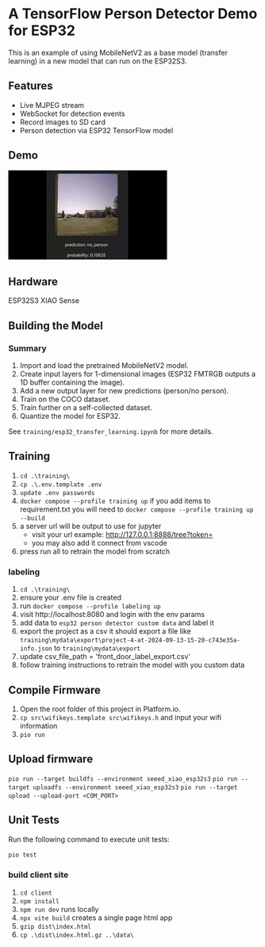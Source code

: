 # A TensorFlow Person Detector Demo for ESP32

This is an example of using MobileNetV2 as a base model (transfer learning) in a new model that can run on the ESP32S3.

## Features

- Live MJPEG stream
- WebSocket for detection events
- Record images to SD card
- Person detection via ESP32 TensorFlow model

## Demo

![Person Detector Demo](demo_files/person_detector_demo.gif)

## Hardware

ESP32S3 XIAO Sense

## Building the Model

### Summary

1. Import and load the pretrained MobileNetV2 model.
2. Create input layers for 1-dimensional images (ESP32 FMTRGB outputs a 1D buffer containing the image).
3. Add a new output layer for new predictions (person/no person).
4. Train on the COCO dataset.
5. Train further on a self-collected dataset.
6. Quantize the model for ESP32.

See `training/esp32_transfer_learning.ipynb` for more details.
## Training
 1. `cd .\training\`
 2. `cp .\.env.template .env`
 3. `update .env passwords `
 4. `docker compose --profile training up`
 if you add items to requirement.txt you will need to ``docker compose --profile training up --build``
 5. a server url will be output to use for jupyter
    + visit your url example: http://127.0.0.1:8888/tree?token=<token> 
    + you may also add it connect from vscode  
 6. press run all to retrain the model from scratch
### labeling
 1. `cd .\training\`
 2. ensure your .env file is created
 3. run `docker compose --profile labeling up`
 4. visit http://localhost:8080 and login with the env params
 5. add data to `esp32 person detector custom data` and label it
 6. export the project as a csv it should export a file like `training\mydata\export\project-4-at-2024-09-13-15-20-c743e35a-info.json`
 to `training\mydata\export`
 7. update csv_file_path = 'front_door_label_export.csv'
 8. follow training instructions to retrain the model with you custom data

## Compile Firmware

1. Open the root folder of this project in Platform.io.
2. `cp src\wifikeys.template src\wifikeys.h` and input your wifi information
3. `pio run`

## Upload firmware
`pio run --target buildfs --environment seeed_xiao_esp32s3`
`pio run --target uploadfs --environment seeed_xiao_esp32s3`
`pio run --target upload --upload-port <COM_PORT>`
## Unit Tests

Run the following command to execute unit tests:

```sh
pio test
```
### build client site
1. `cd client`
2. `npm install`
3. `npm run dev` runs locally
4. `npx vite build` creates a single page html app
5. `gzip dist\index.html`
6.  `cp .\dist\index.html.gz ..\data\`
